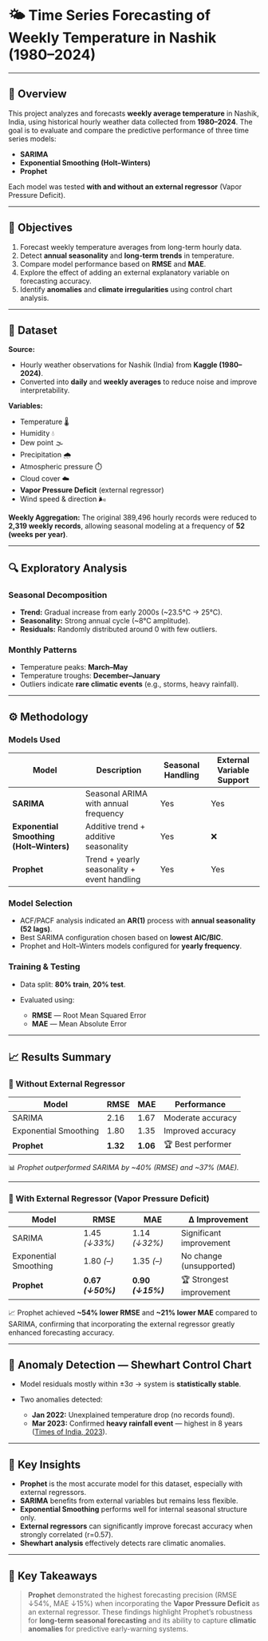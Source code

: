 # 🌤️ Time Series Forecasting of Weekly Temperature in Nashik (1980–2024)

---

## 🧠 Overview

This project analyzes and forecasts **weekly average temperature** in Nashik, India, using historical hourly weather data collected from **1980–2024**.
The goal is to evaluate and compare the predictive performance of three time series models:

* **SARIMA**
* **Exponential Smoothing (Holt–Winters)**
* **Prophet**

Each model was tested **with and without an external regressor** (Vapor Pressure Deficit).

---

## 🎯 Objectives

1. Forecast weekly temperature averages from long-term hourly data.
2. Detect **annual seasonality** and **long-term trends** in temperature.
3. Compare model performance based on **RMSE** and **MAE**.
4. Explore the effect of adding an external explanatory variable on forecasting accuracy.
5. Identify **anomalies** and **climate irregularities** using control chart analysis.

---

## 🧩 Dataset

**Source:**

* Hourly weather observations for Nashik (India) from **Kaggle (1980–2024)**.
* Converted into **daily** and **weekly averages** to reduce noise and improve interpretability.

**Variables:**

* Temperature 🌡️
* Humidity 💧
* Dew point 🌫️
* Precipitation 🌧️
* Atmospheric pressure ⏱️
* Cloud cover ☁️
* **Vapor Pressure Deficit** (external regressor)
* Wind speed & direction 🌬️

**Weekly Aggregation:**
The original 389,496 hourly records were reduced to **2,319 weekly records**, allowing seasonal modeling at a frequency of **52 (weeks per year)**.

---

## 🔍 Exploratory Analysis

### Seasonal Decomposition

* **Trend:** Gradual increase from early 2000s (~23.5°C → 25°C).
* **Seasonality:** Strong annual cycle (~8°C amplitude).
* **Residuals:** Randomly distributed around 0 with few outliers.

### Monthly Patterns

* Temperature peaks: **March–May**
* Temperature troughs: **December–January**
* Outliers indicate **rare climatic events** (e.g., storms, heavy rainfall).

---

## ⚙️ Methodology

### Models Used

| Model                                    | Description                                 | Seasonal Handling | External Variable Support |
| ---------------------------------------- | ------------------------------------------- | ----------------- | ------------------------- |
| **SARIMA**                               | Seasonal ARIMA with annual frequency        | Yes               | Yes                       |
| **Exponential Smoothing (Holt–Winters)** | Additive trend + additive seasonality       | Yes               | ❌                         |
| **Prophet**                              | Trend + yearly seasonality + event handling | Yes               | Yes                       |

### Model Selection

* ACF/PACF analysis indicated an **AR(1)** process with **annual seasonality (52 lags)**.
* Best SARIMA configuration chosen based on **lowest AIC/BIC**.
* Prophet and Holt–Winters models configured for **yearly frequency**.

### Training & Testing

* Data split: **80% train**, **20% test**.
* Evaluated using:

  * **RMSE** — Root Mean Squared Error
  * **MAE** — Mean Absolute Error

---

## 📈 Results Summary

### 🔹 Without External Regressor

| Model                 | RMSE     | MAE      | Performance       |
| --------------------- | -------- | -------- | ----------------- |
| SARIMA                | 2.16     | 1.67     | Moderate accuracy |
| Exponential Smoothing | 1.80     | 1.35     | Improved accuracy |
| **Prophet**           | **1.32** | **1.06** | 🏆 Best performer |

📊 *Prophet outperformed SARIMA by ~40% (RMSE) and ~37% (MAE).*

---

### 🔹 With External Regressor (Vapor Pressure Deficit)

| Model                 | RMSE              | MAE               | Δ Improvement            |
| --------------------- | ----------------- | ----------------- | ------------------------ |
| SARIMA                | 1.45 *(↓33%)*     | 1.14 *(↓32%)*     | Significant improvement  |
| Exponential Smoothing | 1.80 *(–)*        | 1.35 *(–)*        | No change (unsupported)  |
| **Prophet**           | **0.67 *(↓50%)*** | **0.90 *(↓15%)*** | 🏆 Strongest improvement |

📈 Prophet achieved **~54% lower RMSE** and **~21% lower MAE** compared to SARIMA, confirming that incorporating the external regressor greatly enhanced forecasting accuracy.

---

## 🚨 Anomaly Detection — Shewhart Control Chart

* Model residuals mostly within ±3σ → system is **statistically stable**.
* Two anomalies detected:

  * **Jan 2022:** Unexplained temperature drop (no records found).
  * **Mar 2023:** Confirmed **heavy rainfall event** — highest in 8 years ([Times of India, 2023](https://timesofindia.indiatimes.com/city/nashik/nashik-rainfall-in-march-highest-for-month-in-8-years/articleshow/99234263.cms)).

---

## 💬 Key Insights

* **Prophet** is the most accurate model for this dataset, especially with external regressors.
* **SARIMA** benefits from external variables but remains less flexible.
* **Exponential Smoothing** performs well for internal seasonal structure only.
* **External regressors** can significantly improve forecast accuracy when strongly correlated (r=0.57).
* **Shewhart analysis** effectively detects rare climatic anomalies.

---

## 🧭 Key Takeaways

> **Prophet** demonstrated the highest forecasting precision (RMSE ↓54%, MAE ↓15%) when incorporating the **Vapor Pressure Deficit** as an external regressor.
> These findings highlight Prophet’s robustness for **long-term seasonal forecasting** and its ability to capture **climatic anomalies** for predictive early-warning systems.
